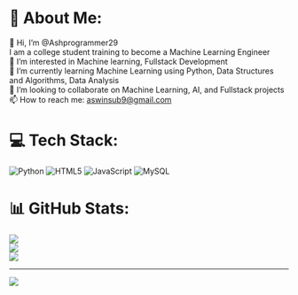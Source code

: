 # 💫 About Me:
👋 Hi, I’m @Ashprogrammer29<br>       I am a college student training to become a Machine Learning Engineer<br>👀 I’m interested in Machine learning, Fullstack Development<br>🌱 I’m currently learning Machine Learning using Python, Data Structures and Algorithms, Data Analysis<br>💞️ I’m looking to collaborate on Machine Learning, AI, and Fullstack projects<br>📫 How to reach me: aswinsub9@gmail.com


# 💻 Tech Stack:
![Python](https://img.shields.io/badge/python-3670A0?style=for-the-badge&logo=python&logoColor=ffdd54) ![HTML5](https://img.shields.io/badge/html5-%23E34F26.svg?style=for-the-badge&logo=html5&logoColor=white) ![JavaScript](https://img.shields.io/badge/javascript-%23323330.svg?style=for-the-badge&logo=javascript&logoColor=%23F7DF1E) ![MySQL](https://img.shields.io/badge/mysql-%2300000f.svg?style=for-the-badge&logo=mysql&logoColor=white)
# 📊 GitHub Stats:
![](https://github-readme-stats.vercel.app/api?username=Ashprogrammer29&theme=dark&hide_border=false&include_all_commits=false&count_private=false)<br/>
![](https://github-readme-streak-stats.herokuapp.com/?user=Ashprogrammer29&theme=dark&hide_border=false)<br/>
![](https://github-readme-stats.vercel.app/api/top-langs/?username=Ashprogrammer29&theme=dark&hide_border=false&include_all_commits=false&count_private=false&layout=compact)

---
[![](https://visitcount.itsvg.in/api?id=Ashprogrammer29&icon=0&color=0)](https://visitcount.itsvg.in)

<!-- Proudly created with GPRM ( https://gprm.itsvg.in ) -->


